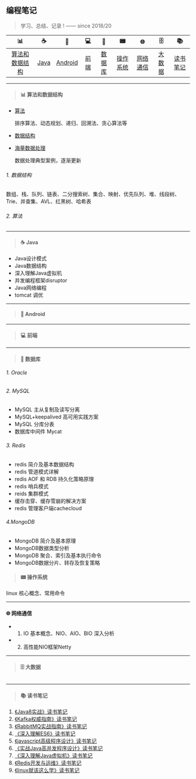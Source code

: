 ## 编程笔记

> 学习、总结、记录 ! —— since 2018/20

| 📊 | ☕️ | 📱 | 💻 | 💾 | 📟 | 🌐  | 🗄 | 📚 |
| :----: | :----: | :----: | :----: | :----: | :----: | :----: | :----: | :----: |
| [算法和数据结构](#算法和数据结构) | [Java](#Java) | [Android](#Android) | [前端](#前端) | [数据库](#数据库) | [操作系统](#操作系统) | [网络通信](#网络通信) | [大数据](#大数据) | [读书笔记](#读书笔记) | 

---

> <h4 id="算法和数据结构">📊 算法和数据结构</h4>

- [算法](notes/算法和数据结构/算法.md)

  排序算法、动态规划、递归、回溯法、贪心算法等

- [数据结构](notes/算法和数据结构/数据结构.md)

- [海量数据处理](notes/算法和数据结构/海量数据处理.md)

  数据处理典型案例，逐渐更新


###### 1. 数据结构

数组、栈、队列、链表、二分搜索树、集合、映射、优先队列、堆、线段树、Trie、并查集、AVL、红黑树、哈希表

###### 2. 算法

---

> <h4 id="Java">☕️ Java</h4>

- Java设计模式
- Java数据结构
- 深入理解Java虚拟机
- 并发编程框架disruptor
- Java网络编程
- tomcat 调优
---

> <h4 id="Android">📱 Android</h4> 

---

> <h4 id="前端">💻 前端</h4>

---

> <h4 id="数据库">💾 数据库</h4>

###### 1. Oracle

###### 2. MySQL

+ MySQL 主从复制及读写分离
+ MySQL+keepalived 高可用实践方案
+ MySQL 分库分表
+ 数据库中间件 Mycat

###### 3. Redis

+ redis 简介及基本数据结构
+ redis 管道模式详解
+ redis AOF 和 RDB 持久化策略原理
+ redis 哨兵模式
+ reids 集群模式
+ 缓存击穿、缓存雪崩的解决方案
+ redis 管理客户端cachecloud

###### 4.MongoDB

+ MongoDB 简介及基本原理
+ MongoDB数据类型分析
+ MongoDB 聚合、索引及基本执行命令
+ MongoDB数据分片、转存及恢复策略

> <h4 id="操作系统">📟 操作系统</h4>

linux 核心概念、常用命令

---

<h4 id="网络通信">🌐 网络通信</h4>

- 1. IO 基本概念、NIO、AIO、BIO 深入分析
- 2. 高性能NIO框架Netty
---


> <h4 id="大数据">🗄 大数据</h4>
```
```
---

> <h4 id="读书笔记">📚 读书笔记</h4>

1. [《Java8实战》读书笔记](https://github.com/heibaiying/LearningNotes/tree/master/notes/《Java8实战》读书笔记.md)
2. [《Kafka权威指南》读书笔记](https://github.com/heibaiying/LearningNotes/tree/master/notes/《Kafka权威指南》读书笔记.md) 
3. [《RabbitMQ实战指南》读书笔记](https://github.com/heibaiying/LearningNotes/tree/master/notes/《RabbitMQ实战指南》读书笔记.md) 
4. [《深入理解ES6》读书笔记](https://github.com/heibaiying/LearningNotes/tree/master/notes/《深入理解ES6》读书笔记.md)
5. [《javascript高级程序设计》读书笔记](https://github.com/heibaiying/LearningNotes/tree/master/notes/《javascript高级程序设计》读书笔记.md) 
6. [《实战Java高并发程序设计》读书笔记](https://github.com/heibaiying/LearningNotes/tree/master/notes/《实战Java高并发程序设计》读书笔记.md)
7. [《深入理解Java虚拟机》读书笔记](https://github.com/heibaiying/LearningNotes/tree/master/notes/《深入理解Java虚拟机》读书笔记.md) 
8. [《Redis开发与运维》读书笔记](https://github.com/heibaiying/LearningNotes/tree/master/notes/《Redis开发与运维》读书笔记.md) 
9. [《linux就该这么学》读书笔记](https://github.com/heibaiying/LearningNotes/tree/master/notes/《linux就该这么学》读书笔记.md) 




